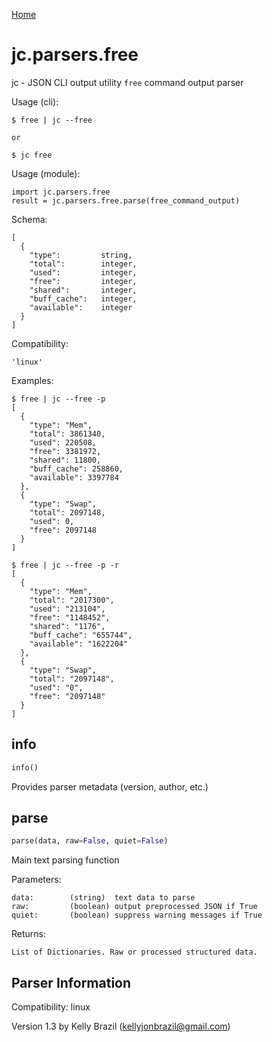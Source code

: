 [Home](https://kellyjonbrazil.github.io/jc/)

# jc.parsers.free
jc - JSON CLI output utility `free` command output parser

Usage (cli):

    $ free | jc --free

    or

    $ jc free

Usage (module):

    import jc.parsers.free
    result = jc.parsers.free.parse(free_command_output)

Schema:

    [
      {
        "type":         string,
        "total":        integer,
        "used":         integer,
        "free":         integer,
        "shared":       integer,
        "buff_cache":   integer,
        "available":    integer
      }
    ]

Compatibility:

    'linux'

Examples:

    $ free | jc --free -p
    [
      {
        "type": "Mem",
        "total": 3861340,
        "used": 220508,
        "free": 3381972,
        "shared": 11800,
        "buff_cache": 258860,
        "available": 3397784
      },
      {
        "type": "Swap",
        "total": 2097148,
        "used": 0,
        "free": 2097148
      }
    ]

    $ free | jc --free -p -r
    [
      {
        "type": "Mem",
        "total": "2017300",
        "used": "213104",
        "free": "1148452",
        "shared": "1176",
        "buff_cache": "655744",
        "available": "1622204"
      },
      {
        "type": "Swap",
        "total": "2097148",
        "used": "0",
        "free": "2097148"
      }
    ]


## info
```python
info()
```
Provides parser metadata (version, author, etc.)

## parse
```python
parse(data, raw=False, quiet=False)
```

Main text parsing function

Parameters:

    data:        (string)  text data to parse
    raw:         (boolean) output preprocessed JSON if True
    quiet:       (boolean) suppress warning messages if True

Returns:

    List of Dictionaries. Raw or processed structured data.

## Parser Information
Compatibility:  linux

Version 1.3 by Kelly Brazil (kellyjonbrazil@gmail.com)
